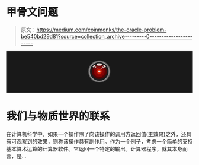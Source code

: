 # 甲骨文问题

> 原文：<https://medium.com/coinmonks/the-oracle-problem-be540bd29d81?source=collection_archive---------0----------------------->

![](img/3f302dd3988dac1657f4e3c2ff593492.png)

# 我们与物质世界的联系

在计算机科学中，如果一个操作除了向该操作的调用方返回值(主效果)之外，还具有可观察到的效果，则称该操作具有副作用。作为一个例子，考虑一个简单的支持基本算术运算的计算器软件。它返回一个特定的输出。计算器程序，就其本身而言，是…